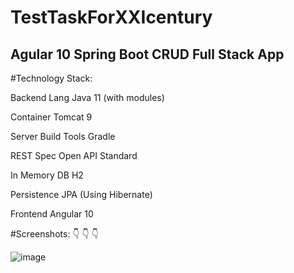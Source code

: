# TestTaskForXXIcentury
## Agular 10 Spring Boot CRUD Full Stack App

#Technology Stack:

Backend Lang	Java 11 (with modules)

Container	Tomcat 9

Server Build Tools	Gradle

REST Spec	Open API Standard

In Memory DB	H2

Persistence	JPA (Using Hibernate)

Frontend	Angular 10

#Screenshots: :point_down: :point_down: :point_down:

![image](https://user-images.githubusercontent.com/54817755/127787221-006c2784-e2fd-4f9a-bd7b-2c6343bff7db.png)
